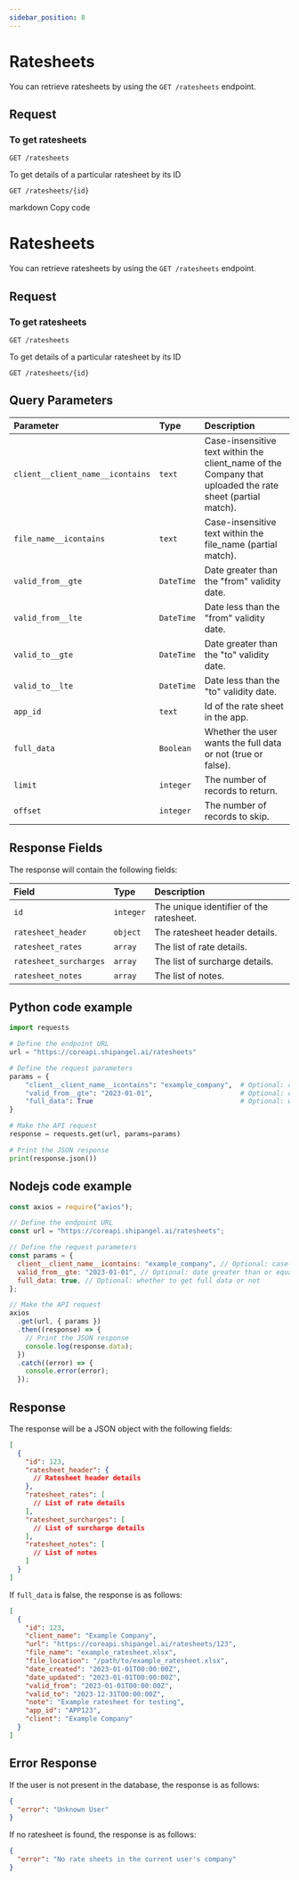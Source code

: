 ```yaml
---
sidebar_position: 8
---
```


# Ratesheets

You can retrieve ratesheets by using the `GET /ratesheets` endpoint.

## Request

### To get ratesheets

```http
GET /ratesheets
```

To get details of a particular ratesheet by its ID

```http
GET /ratesheets/{id}
```

markdown
Copy code

# Ratesheets

You can retrieve ratesheets by using the `GET /ratesheets` endpoint.

## Request

### To get ratesheets

```http
GET /ratesheets
```

To get details of a particular ratesheet by its ID

```http
GET /ratesheets/{id}
```

## Query Parameters

| Parameter                        | Type       | Description                                                                                               |
| :------------------------------- | :--------- | :-------------------------------------------------------------------------------------------------------- |
| `client__client_name__icontains` | `text`     | Case-insensitive text within the client_name of the Company that uploaded the rate sheet (partial match). |
| `file_name__icontains`           | `text`     | Case-insensitive text within the file_name (partial match).                                               |
| `valid_from__gte`                | `DateTime` | Date greater than the "from" validity date.                                                               |
| `valid_from__lte`                | `DateTime` | Date less than the "from" validity date.                                                                  |
| `valid_to__gte`                  | `DateTime` | Date greater than the "to" validity date.                                                                 |
| `valid_to__lte`                  | `DateTime` | Date less than the "to" validity date.                                                                    |
| `app_id`                         | `text`     | Id of the rate sheet in the app.                                                                          |
| `full_data`                      | `Boolean`  | Whether the user wants the full data or not (true or false).                                              |
| `limit`                          | `integer`  | The number of records to return.                                                                          |
| `offset`                         | `integer`  | The number of records to skip.                                                                            |

## Response Fields

The response will contain the following fields:

| Field                  | Type      | Description                             |
| :--------------------- | :-------- | :-------------------------------------- |
| `id`                   | `integer` | The unique identifier of the ratesheet. |
| `ratesheet_header`     | `object`  | The ratesheet header details.           |
| `ratesheet_rates`      | `array`   | The list of rate details.               |
| `ratesheet_surcharges` | `array`   | The list of surcharge details.          |
| `ratesheet_notes`      | `array`   | The list of notes.                      |

## Python code example

```python
import requests

# Define the endpoint URL
url = "https://coreapi.shipangel.ai/ratesheets"

# Define the request parameters
params = {
    "client__client_name__icontains": "example_company",  # Optional: case-insensitive text within the client_name
    "valid_from__gte": "2023-01-01",                      # Optional: date greater than or equal to the "from" validity date
    "full_data": True                                     # Optional: whether to get full data or not
}

# Make the API request
response = requests.get(url, params=params)

# Print the JSON response
print(response.json())
```

## Nodejs code example

```javascript
const axios = require("axios");

// Define the endpoint URL
const url = "https://coreapi.shipangel.ai/ratesheets";

// Define the request parameters
const params = {
  client__client_name__icontains: "example_company", // Optional: case-insensitive text within the client_name
  valid_from__gte: "2023-01-01", // Optional: date greater than or equal to the "from" validity date
  full_data: true, // Optional: whether to get full data or not
};

// Make the API request
axios
  .get(url, { params })
  .then((response) => {
    // Print the JSON response
    console.log(response.data);
  })
  .catch((error) => {
    console.error(error);
  });
```

## Response

The response will be a JSON object with the following fields:

```json
[
  {
    "id": 123,
    "ratesheet_header": {
      // Ratesheet header details
    },
    "ratesheet_rates": [
      // List of rate details
    ],
    "ratesheet_surcharges": [
      // List of surcharge details
    ],
    "ratesheet_notes": [
      // List of notes
    ]
  }
]
```

If `full_data` is false, the response is as follows:

```json
[
  {
    "id": 123,
    "client_name": "Example Company",
    "url": "https://coreapi.shipangel.ai/ratesheets/123",
    "file_name": "example_ratesheet.xlsx",
    "file_location": "/path/to/example_ratesheet.xlsx",
    "date_created": "2023-01-01T00:00:00Z",
    "date_updated": "2023-01-01T00:00:00Z",
    "valid_from": "2023-01-01T00:00:00Z",
    "valid_to": "2023-12-31T00:00:00Z",
    "note": "Example ratesheet for testing",
    "app_id": "APP123",
    "client": "Example Company"
  }
]
```

## Error Response

If the user is not present in the database, the response is as follows:

```json
{
  "error": "Unknown User"
}
```

If no ratesheet is found, the response is as follows:

```json
{
  "error": "No rate sheets in the current user's company"
}
```
